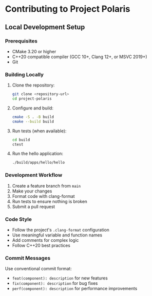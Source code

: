 # Contributing to Project Polaris

## Local Development Setup

### Prerequisites

- CMake 3.20 or higher
- C++20 compatible compiler (GCC 10+, Clang 12+, or MSVC 2019+)
- Git

### Building Locally

1. Clone the repository:
   ```bash
   git clone <repository-url>
   cd project-polaris
   ```

2. Configure and build:
   ```bash
   cmake -S . -B build
   cmake --build build
   ```

3. Run tests (when available):
   ```bash
   cd build
   ctest
   ```

4. Run the hello application:
   ```bash
   ./build/apps/hello/hello
   ```

### Development Workflow

1. Create a feature branch from `main`
2. Make your changes
3. Format code with clang-format
4. Run tests to ensure nothing is broken
5. Submit a pull request

### Code Style

- Follow the project's `.clang-format` configuration
- Use meaningful variable and function names
- Add comments for complex logic
- Follow C++20 best practices

### Commit Messages

Use conventional commit format:
- `feat(component): description` for new features
- `fix(component): description` for bug fixes
- `perf(component): description` for performance improvements